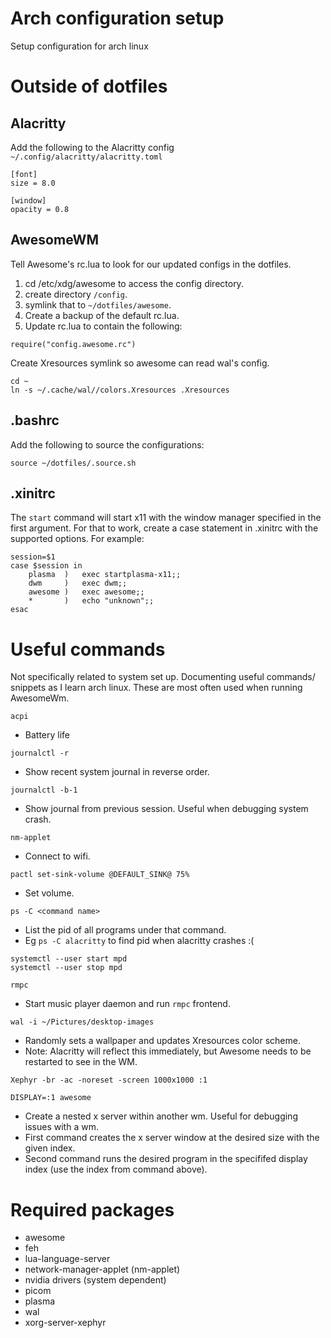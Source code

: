# Arch configuration setup

Setup configuration for arch linux

# Outside of dotfiles

## Alacritty

Add the following to the Alacritty config `~/.config/alacritty/alacritty.toml`
```
[font]
size = 8.0

[window]
opacity = 0.8
```

## AwesomeWM

Tell Awesome's rc.lua to look for our updated configs in the dotfiles.

1. cd /etc/xdg/awesome to access the config directory.
2. create directory `/config`.
3. symlink that to `~/dotfiles/awesome`.
4. Create a backup of the default rc.lua.
5. Update rc.lua to contain the following:
```
require("config.awesome.rc")
```

Create Xresources symlink so awesome can read wal's config.
```
cd ~
ln -s ~/.cache/wal//colors.Xresources .Xresources 
```

## .bashrc

Add the following to source the configurations:
```
source ~/dotfiles/.source.sh
```

## .xinitrc

The `start` command will start x11 with the window manager specified in the first argument. For that to work, create a case statement in .xinitrc with the supported options. For example:
```
session=$1
case $session in 
    plasma  )   exec startplasma-x11;;
    dwm     )   exec dwm;;
    awesome )   exec awesome;;
    *       )   echo "unknown";;
esac
```

# Useful commands
Not specifically related to system set up. Documenting useful commands/ snippets as I learn arch linux. These are most often used when running AwesomeWm.

```
acpi
```
- Battery life

```
journalctl -r
```
- Show recent system journal in reverse order.

```
journalctl -b-1
```
- Show journal from previous session. Useful when debugging system crash.

```
nm-applet
```
- Connect to wifi.

```
pactl set-sink-volume @DEFAULT_SINK@ 75%
```
- Set volume.

```
ps -C <command name>
```
- List the pid of all programs under that command.
- Eg `ps -C alacritty` to find pid when alacritty crashes :(

```
systemctl --user start mpd
systemctl --user stop mpd

rmpc
```
- Start music player daemon and run `rmpc` frontend.

```
wal -i ~/Pictures/desktop-images
```
- Randomly sets a wallpaper and updates Xresources color scheme.
- Note: Alacritty will reflect this immediately, but Awesome needs to be restarted to see in the WM.

```
Xephyr -br -ac -noreset -screen 1000x1000 :1

DISPLAY=:1 awesome
```
- Create a nested x server within another wm. Useful for debugging issues with a wm.
- First command creates the x server window at the desired size with the given index.
- Second command runs the desired program in the specififed display index (use the index from command above).

# Required packages
- awesome
- feh
- lua-language-server
- network-manager-applet (nm-applet)
- nvidia drivers (system dependent)
- picom
- plasma
- wal
- xorg-server-xephyr
